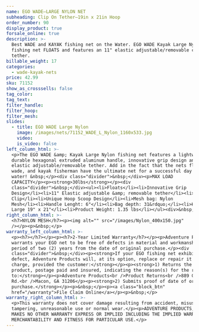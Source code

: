 ```yaml
---
name: EGO WADE—LARGE NYLON NET
subheading: Clip On Tether—19in x 21in Hoop
order_number: 90
display_product: true
forsale_online: true
description: >-
  Best WADE and KAYAK fishing net on the Water. EGO WADE Kayak Large Nylon
  fishing net FLOATS and features an 11" elastic adjustable/removable clip on
  tether.
billable_weight: 17
categories:
  - wade-kayak-nets
price: 42.99
sku: 71152
show_as_crosssells: false
tag_color:
tag_text:
filter_handle:
filter_hoop:
filter_mesh:
slides:
  - title: EGO WADE Large Nylon
    image: /images/nets/71152_WADE_L_Nylon_1160x533.jpg
    video:
    is_video: false
left_column_html: >-
  <p>The EGO WADE &amp; Kayak Large Nylon fishing net features a lightweight and
  durable hexagonal extruded aluminum handle, innovative grip design and an 11"
  elastic adjustable/removable tether. Add in the fact that the nets float,
  wade, and kayak fisherman have the ultimate net for a successful day on the
  water! &nbsp;</p><div class="divider">&nbsp;</div><p>MAX LOAD
  CAPACITY</p><p><strong>30lbs</strong></p><div
  class="divider">&nbsp;</div><ul><li>Floats</li><li>Innovative Grip
  Design</li><li>11" Elastic adjustable &amp; removable tether</li><li>Aluminum
  Clip</li><li>Unique Hoop Scoop Design</li><li>Mesh bag: Nylon
  Mesh</li><li>Handle Lenght: 6"</li><li>Bag depth: 31&rdquo;</li><li>Hoop size:
  Large 19" x 21"</li><li>Product Weight: 1.35 lbs</li></ul><div>&nbsp;</div>
right_column_html: >-
  <h7>NYLON MESH</h7><p><img alt="" src="/images/Nylon_400x150.jpg"
  /></p><p>&nbsp;</p>
warranty_left_column_html: >-
  <p><h7></h7></p><p><h7>2-Year Limited Warranty</h7></p><p>Adventure Products
  warrants your EGO net to be free of defects in material and workmanship for a
  period of two (2) years from the date of original purchase.</p><div
  class="divider">&nbsp;</div><p><strong>If your EGO fishing net exhibits such a
  defect, Adventure Products will, at its option, replace or repair it without
  charge, provided the customer:</strong></p><p><strong>1) Returns the defective
  product, postage paid and insured, indicating the reason(s) for the return
  to:</strong></p><p>Adventure Products<br />Product Returns<br />889 Guy Paine
  Rd.<br />Macon, GA 31206</p><p><strong>2) Submits proof of date of original
  purchase.</strong></p><p>&nbsp;</p><p><a class="block_btn"
  href="/warranty">File Claim Online</a></p><p>&nbsp;</p>
warranty_right_column_html: >-
  <p>This warranty does not cover damage resulting from accident, misuse, abuse,
  tampering, unreasonable use or normal wear.</p><p>ADVENTURE PRODUCTS, INC.
  MAKES NO OTHER WARRANTY EXPRESS OR IMPLIED INCLUDING THE IMPLIED WARRANTIES OF
  MERCHANTABILITY AND FITNESS FOR PARTICULAR USE.</p>
---
```

